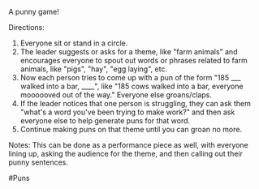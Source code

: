 A punny game!

Directions:
1. Everyone sit or stand in a circle.
2. The leader suggests or asks for a theme, like "farm animals" and encourages everyone to spout out words or phrases related to farm animals, like "pigs", "hay", "egg laying", etc.
3. Now each person tries to come up with a pun of the form "185 ___ walked into a bar, ____", like "185 cows walked into a bar, everyone moooooved out of the way." Everyone else groans/claps.
4. If the leader notices that one person is struggling, they can ask them "what's a word you've been trying to make work?" and then ask everyone else to help generate puns for that word.
5. Continue making puns on that theme until you can groan no more.

Notes:
This can be done as a performance piece as well, with everyone lining up, asking the audience for the theme, and then calling out their punny sentences.

#Puns